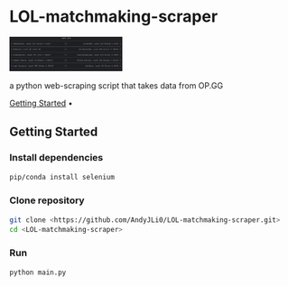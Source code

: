 # LOL-matchmaking-scraper

<img src=".idea/example.PNG" alt="Logo" width="200" >

a python web-scraping script that takes data from OP.GG

<a href="#getting-started">Getting Started</a> •

<!-- -- -- -- -- -- -- -- -- -- -- -- -- -- -- -- -- -- -- -- -- -- -- -->

## Getting Started


### Install dependencies
```sh
pip/conda install selenium 
```

### Clone repository

```sh
git clone <https://github.com/AndyJLi0/LOL-matchmaking-scraper.git>
cd <LOL-matchmaking-scraper>
```

### Run 

```sh
python main.py
```
